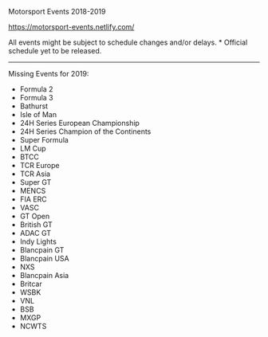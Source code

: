 Motorsport Events 2018-2019

https://motorsport-events.netlify.com/

All events might be subject to schedule changes and/or delays. * Official schedule yet to be released.


---


Missing Events for 2019:
  * Formula 2
  * Formula 3
  * Bathurst
  * Isle of Man
  * 24H Series European Championship
  * 24H Series Champion of the Continents
  * Super Formula
  * LM Cup
  * BTCC
  * TCR Europe
  * TCR Asia
  * Super GT
  * MENCS
  * FIA ERC
  * VASC
  * GT Open
  * British GT
  * ADAC GT
  * Indy Lights
  * Blancpain GT
  * Blancpain USA
  * NXS
  * Blancpain Asia
  * Britcar
  * WSBK
  * VNL
  * BSB
  * MXGP
  * NCWTS